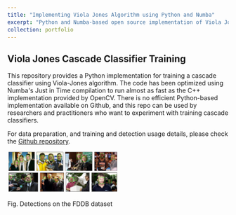 ```yaml
---
title: "Implementing Viola Jones Algorithm using Python and Numba"
excerpt: "Python and Numba-based open source implementation of Viola Jones Cascade Classifier training procedure<br/><img src='/images/thumbnail_spark.jpg'>"
collection: portfolio
---
```


## Viola Jones Cascade Classifier Training
This repository provides a Python implementation for training a cascade classifier using Viola-Jones algorithm. The code has been optimized using Numba's Just in Time compilation to run almost as fast as the C++ implementation provided by OpenCV. There is no efficient Python-based implementation available on Github, and this repo can be used by researchers and practitioners who want to experiment with training cascade classifiers.

For data preparation, and training and detection usage details, please check the [Github repository](https://github.com/abhishekiitm/py_viola_jones).

<img src="../images/vj_detection.jpg" width="50%"/>

Fig. Detections on the FDDB dataset